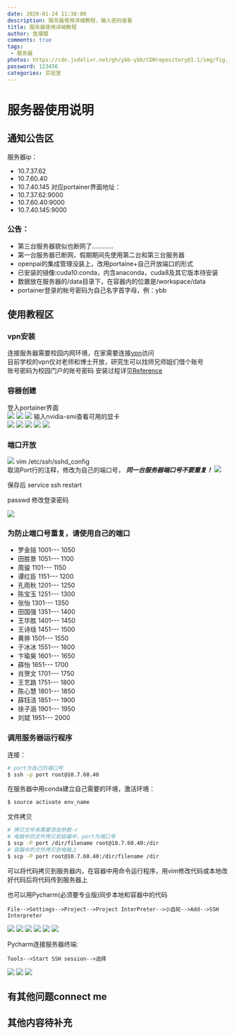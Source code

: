 ```yaml
---
date: 2020-01-24 11:38:00
description: 服务器使用详细教程，输入密码查看
title: 服务器使用详细教程
author: 鱼摆摆
comments: true
tags: 
 - 服务器
photos: https://cdn.jsdelivr.net/gh/ybb-ybb/CDNrepository@1.1/img/fig.jpg
password: 123456
categories: 实验室
---
```

# 服务器使用说明

## 通知公告区

服务器ip：

- 10.7.37.62
- 10.7.60.40
- 10.7.40.145
对应portainer界面地址：
- 10.7.37.62:9000
- 10.7.60.40:9000
- 10.7.40.145:9000
### 公告：
- 第三台服务器貌似也断网了…………
- 第一台服务器已断网，假期期间先使用第二台和第三台服务器
- openpai的集成管理没装上，改用portaine+自己开放端口的形式
- 已安装的镜像:cuda10:conda，内含anaconda，cuda8及其它版本待安装
- 数据放在服务器的/data目录下，在容器内的位置是/workspace/data
- portainer登录的帐号密码为自己名字首字母，例：ybb

## 使用教程区
### vpn安装
连接服务器需要校园内网环境，在家需要连接[vpn](https://v.dlut.edu.cn/)访问  
目前学校的vpn仅对老师和博士开放，研究生可以找师兄师姐们借个账号  
账号密码为校园门户的账号密码
安装过程详见[Reference](https://its.dlut.edu.cn/index/jsfw/fwzn/VPN/vpn.htm)
### 容器创建
登入portainer界面  
![](https://i.loli.net/2020/01/17/TS8KR59mgUplPOB.png)
![](https://i.loli.net/2020/01/17/WRPX7kTtM4so6Ka.png)
![](https://i.loli.net/2020/01/17/YkqRPnJ3fVvCamt.png)
输入nvidia-smi查看可用的显卡  
![](https://i.loli.net/2020/01/17/9h238it5kDLVacT.png)
![](https://i.loli.net/2020/01/17/BxM5rIaWsNGimXf.png)
![](https://i.loli.net/2020/01/17/CZr5HvK7hDfQakF.png)
![](https://i.loli.net/2020/01/17/kLZ5uQmDfI8aecR.png)
![](https://i.loli.net/2020/01/17/ap3g1urL8xVSyqF.png)

### 端口开放

![](https://i.loli.net/2020/01/17/4iSh9ZCT5WyDaX1.png)
vim /etc/ssh/sshd_config  
取消Port行的注释，修改为自己的端口号，
***同一台服务器端口号不要重复！***
![](https://i.loli.net/2020/01/17/PgvJyiwIkFj7Hd2.png)



保存后  service  ssh restart

passwd 修改登录密码

![](https://i.loli.net/2020/01/17/WHwyvCMsSrj2XzZ.png)

### 为防止端口号重复，请使用自己的端口
- 罗金铭 1001--- 1050
- 田胜景 1051--- 1100
- 周骏     1101--- 1150
- 谭红臣 1151--- 1200
- 孔雨秋 1201--- 1250
- 陈宝玉 1251--- 1300
- 张怡     1301--- 1350
- 田国强 1351--- 1400
- 王华胜 1401--- 1450
- 王诗瑶 1451--- 1500
- 黄骅     1501--- 1550
- 于冰冰  1551--- 1600
- 卞瑜昊 1601--- 1650
- 薛怡     1651--- 1700
- 肖贺文 1701--- 1750
- 王艺路 1751--- 1800
- 陈心慧 1801--- 1850
- 薛钰洁 1851--- 1900
- 徐子涵 1901--- 1950
- 刘斌     1951--- 2000
### 调用服务器运行程序
连接：
```bash
# port为自己的端口号
$ ssh -p port root@10.7.60.40
```

在服务器中用conda建立自己需要的环境，激活环境：  
```bash
$ source activate env_name
```

文件拷贝
```bash
# 拷贝文件夹需要添加参数-r
# 电脑中的文件拷贝到容器中，port为端口号
$ scp -P port /dir/filename root@10.7.60.40:/dir
# 容器中的文件拷贝到电脑上
$ scp -P port root@10.7.60.40:/dir/filename /dir
```

可以将代码拷贝到服务器内，在容器中用命令运行程序，用vim修改代码或本地改好代码后将代码传到服务器上  

也可以用Pycharm(必须要专业版)同步本地和容器中的代码

```text
File-->Settings-->Project-->Project InterPreter-->小齿轮-->Add-->SSH Interpreter
```
![](https://i.loli.net/2020/01/17/tTbynhUlrCj74gk.png)
![](https://i.loli.net/2020/01/17/krKMPRG3H1xJCys.png)
![](https://i.loli.net/2020/01/17/PGpJ51vgBfWmuDZ.png)
![](https://i.loli.net/2020/01/17/AOzeFlLaBS4IvrP.png)
![](https://i.loli.net/2020/01/17/kfvGnTdMwAsHOgD.png)
![](https://i.loli.net/2020/01/17/IC1H28iaDRVu5G6.png)

Pycharm连接服务器终端:

```text
Tools-->Start SSH session-->选择
```
![](https://i.loli.net/2020/01/17/Q87Y6SrfHtEDCp4.png)
![](https://i.loli.net/2020/01/17/2pFYIdCS9mLzvQe.png)
![](https://i.loli.net/2020/01/17/m4Zdxnk1wSu2HXG.png)

## 有其他问题connect me
## 其他内容待补充